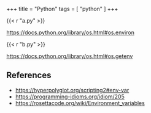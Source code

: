 +++
title = "Python"
tags = [ "python" ]
+++

{{< r "a.py" >}}

<https://docs.python.org/library/os.html#os.environ>

{{< r "b.py" >}}

<https://docs.python.org/library/os.html#os.getenv>

## References

- <https://hyperpolyglot.org/scripting2#env-var>
- <https://programming-idioms.org/idiom/205>
- <https://rosettacode.org/wiki/Environment_variables>

